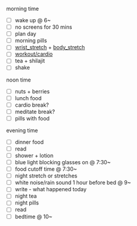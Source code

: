
morning time
- [ ] wake up @ 6~
- [ ] no screens for 30 mins
- [ ] plan day
- [ ] morning pills
- [ ] [wrist_stretch](wrist_stretch.md) + [body_stretch](body_stretch.md)
- [ ] [workout/cardio](!%20LIFE/git-clone/me/fitness/README.md)
- [ ] tea + shilajit
- [ ] shake

noon time
- [ ] nuts + berries
- [ ] lunch food
- [ ] cardio break?
- [ ] meditate break?
- [ ] pills with food

evening time
- [ ] dinner food
- [ ] read
- [ ] shower + lotion
- [ ] blue light blocking glasses on @ 7:30~
- [ ] food cutoff time @ 7:30~
- [ ] night stretch or stretches
- [ ] white noise/rain sound 1 hour before bed @ 9~
- [ ] write - what happened today
- [ ] night tea
- [ ] night pills
- [ ] read
- [ ] bedtime @ 10~